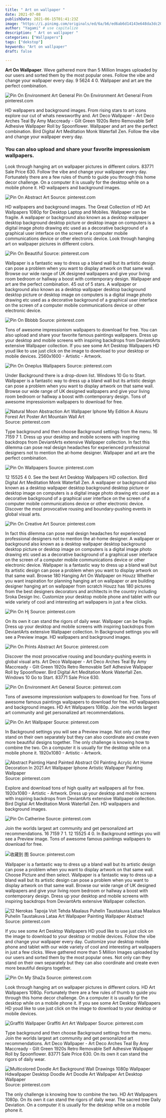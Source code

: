 ```yaml
---
title: " Art on wallpaper "
date: 2021-07-08
publishDate: 2021-06-15T01:41:23Z
image: "https://i.pinimg.com/originals/ed/6a/b6/ed6ab6d14143e648da3dc209bc204ad3.jpg"
author: "Yagami" # use capitalize
description: " Art on wallpaper "
categories: ["Wallpapers"]
tags: ["dekstop"]
keywords: "Art on wallpaper"
draft: false

---
```



**Art On Wallpaper**. Weve gathered more than 5 Million Images uploaded by our users and sorted them by the most popular ones. Follow the vibe and change your wallpaper every day. 9 5624 4 0. Wallpaper and art are the perfect combination.

![Pin On Environment Art General](https://i.pinimg.com/originals/e1/be/b4/e1beb4439e4f69bd4d9487337032b05c.jpg "Pin On Environment Art General")
Pin On Environment Art General From pinterest.com


HD wallpapers and background images. From rising stars to art icons explore our cut of whats newsworthy and. Art Deco Wallpaper - Art Deco Arches Teal By Amy Maccready - Gilt Green 1920s Retro Removable Self Adhesive Wallpaper Roll by Spoonflower. Wallpaper and art are the perfect combination. Bird Digital Art Meditation Monk Waterfall Zen. Follow the vibe and change your wallpaper every day.

### You can also upload and share your favorite impressionism wallpapers.

Look through hanging art on wallpaper pictures in different colors. 83771 Sale Price 630. Follow the vibe and change your wallpaper every day. Fortunately there are a few rules of thumb to guide you through this home decor challenge. On a computer it is usually for the desktop while on a mobile phone it. HD wallpapers and background images.


![Pin On Abstract Art](https://i.pinimg.com/originals/0e/ad/eb/0eadebe7a808c205e802b0f088b35821.jpg "Pin On Abstract Art")
Source: pinterest.com

HD wallpapers and background images. The Great Collection of HD Art Wallpapers 1080p for Desktop Laptop and Mobiles. Wallpaper can be fragile. A wallpaper or background also known as a desktop wallpaper desktop background desktop picture or desktop image on computers is a digital image photo drawing etc used as a decorative background of a graphical user interface on the screen of a computer mobile communications device or other electronic device. Look through hanging art on wallpaper pictures in different colors.

![Pin On Beautiful](https://i.pinimg.com/originals/2b/21/c0/2b21c0334af3e6b43d1686a6880e774d.jpg "Pin On Beautiful")
Source: pinterest.com

Wallpaper is a fantastic way to dress up a bland wall but its artistic design can pose a problem when you want to display artwork on that same wall. Browse our wide range of UK designed wallpapers and give your living room bedroom or hallway a boost with contemporary design. Wallpaper and art are the perfect combination. 45 out of 5 stars. A wallpaper or background also known as a desktop wallpaper desktop background desktop picture or desktop image on computers is a digital image photo drawing etc used as a decorative background of a graphical user interface on the screen of a computer mobile communications device or other electronic device.

![Pin On Bbbbb](https://i.pinimg.com/564x/a0/7b/37/a07b3777b860b210671ac90f1f7b5c2f.jpg "Pin On Bbbbb")
Source: pinterest.com

Tons of awesome impressionism wallpapers to download for free. You can also upload and share your favorite famous paintings wallpapers. Dress up your desktop and mobile screens with inspiring backdrops from DeviantArts extensive Wallpaper collection. If you see some Art Desktop Wallpapers HD youd like to use just click on the image to download to your desktop or mobile devices. 2560x1600 - Artistic - Artwork.

![Pin On Oneplus Wallpapers](https://i.pinimg.com/originals/1c/02/1a/1c021ad91cc708837abf9211a200d42c.jpg "Pin On Oneplus Wallpapers")
Source: pinterest.com

Under Background there is a drop-down list. Windows 10 Go to Start. Wallpaper is a fantastic way to dress up a bland wall but its artistic design can pose a problem when you want to display artwork on that same wall. Browse our wide range of UK designed wallpapers and give your living room bedroom or hallway a boost with contemporary design. Tons of awesome impressionism wallpapers to download for free.

![Natural Moon Abstraction Art Wallpaper Iphone My Edition A Aisuru Forest Art Poster Art Mountain Wall Art](https://i.pinimg.com/originals/c0/df/3e/c0df3e7ce132807d015e688c75a18e6c.jpg "Natural Moon Abstraction Art Wallpaper Iphone My Edition A Aisuru Forest Art Poster Art Mountain Wall Art")
Source: pinterest.com

Type background and then choose Background settings from the menu. 16 7159 7 1. Dress up your desktop and mobile screens with inspiring backdrops from DeviantArts extensive Wallpaper collection. In fact this dilemma can pose real design headaches for experienced professional designers not to mention the at-home designer. Wallpaper and art are the perfect combination.

![Pin On Wallpapers](https://i.pinimg.com/originals/0e/23/69/0e23697d8af014876b958e81b96aa449.jpg "Pin On Wallpapers")
Source: pinterest.com

12 15525 4 0. See the best Art Desktop Wallpapers HD collection. Bird Digital Art Meditation Monk Waterfall Zen. A wallpaper or background also known as a desktop wallpaper desktop background desktop picture or desktop image on computers is a digital image photo drawing etc used as a decorative background of a graphical user interface on the screen of a computer mobile communications device or other electronic device. Discover the most provocative rousing and boundary-pushing events in global visual arts.

![Pin On Creative Art](https://i.pinimg.com/originals/6c/73/41/6c7341f8ceef532c3ecbb7420b6adeb3.jpg "Pin On Creative Art")
Source: pinterest.com

In fact this dilemma can pose real design headaches for experienced professional designers not to mention the at-home designer. A wallpaper or background also known as a desktop wallpaper desktop background desktop picture or desktop image on computers is a digital image photo drawing etc used as a decorative background of a graphical user interface on the screen of a computer mobile communications device or other electronic device. Wallpaper is a fantastic way to dress up a bland wall but its artistic design can pose a problem when you want to display artwork on that same wall. Browse 180 Hanging Art On Wallpaper on Houzz Whether you want inspiration for planning hanging art on wallpaper or are building designer hanging art on wallpaper from scratch Houzz has 180 pictures from the best designers decorators and architects in the country including Sroka Design Inc. Customize your desktop mobile phone and tablet with our wide variety of cool and interesting art wallpapers in just a few clicks.

![Pin On Hj](https://i.pinimg.com/originals/3b/8a/d2/3b8ad2c7b1be2caf24321c852103598a.jpg "Pin On Hj")
Source: pinterest.com

On its own it can stand the rigors of daily wear. Wallpaper can be fragile. Dress up your desktop and mobile screens with inspiring backdrops from DeviantArts extensive Wallpaper collection. In Background settings you will see a Preview image. HD wallpapers and background images.

![Pin On Prints Abstract Art](https://i.pinimg.com/originals/34/90/cf/3490cf59f862ea7e9812eadee4d42759.jpg "Pin On Prints Abstract Art")
Source: pinterest.com

Discover the most provocative rousing and boundary-pushing events in global visual arts. Art Deco Wallpaper - Art Deco Arches Teal By Amy Maccready - Gilt Green 1920s Retro Removable Self Adhesive Wallpaper Roll by Spoonflower. Bird Digital Art Meditation Monk Waterfall Zen. Windows 10 Go to Start. 83771 Sale Price 630.

![Pin On Environment Art General](https://i.pinimg.com/originals/e1/be/b4/e1beb4439e4f69bd4d9487337032b05c.jpg "Pin On Environment Art General")
Source: pinterest.com

Tons of awesome impressionism wallpapers to download for free. Tons of awesome famous paintings wallpapers to download for free. HD wallpapers and background images. HD Art Wallpapers 1080p. Join the worlds largest art community and get personalized art recommendations.

![Pin On Art Wallpaper](https://i.pinimg.com/originals/e6/53/f5/e653f5f2b28067b4d36fb537f2679ee4.jpg "Pin On Art Wallpaper")
Source: pinterest.com

In Background settings you will see a Preview image. Not only can they stand on their own separately but they can also coordinate and create even more beautiful designs together. The only challenge is knowing how to combine the two. On a computer it is usually for the desktop while on a mobile phone it. 1920x1080 - Artistic - Artwork.

![Abstract Painting Hand Painted Abstract Oil Painting Acrylic Art Home Decoration In 2021 Art Wallpaper Iphone Artistic Wallpaper Painting Wallpaper](https://i.pinimg.com/originals/a6/d7/36/a6d736fe94e95704ae92e7967c249905.jpg "Abstract Painting Hand Painted Abstract Oil Painting Acrylic Art Home Decoration In 2021 Art Wallpaper Iphone Artistic Wallpaper Painting Wallpaper")
Source: pinterest.com

Explore and download tons of high quality art wallpapers all for free. 1920x1080 - Artistic - Artwork. Dress up your desktop and mobile screens with inspiring backdrops from DeviantArts extensive Wallpaper collection. Bird Digital Art Meditation Monk Waterfall Zen. HD wallpapers and background images.

![Pin On Catherine](https://i.pinimg.com/originals/0d/98/c9/0d98c999b940b9d0255b06a5b77d2def.jpg "Pin On Catherine")
Source: pinterest.com

Join the worlds largest art community and get personalized art recommendations. 16 7159 7 1. 12 15525 4 0. In Background settings you will see a Preview image. Tons of awesome famous paintings wallpapers to download for free.

![收藏到 图](https://i.pinimg.com/originals/2d/51/66/2d5166b7622092e053b92eaf64b6a3ff.jpg "收藏到 图")
Source: pinterest.com

Wallpaper is a fantastic way to dress up a bland wall but its artistic design can pose a problem when you want to display artwork on that same wall. Choose Picture and then select. Wallpaper is a fantastic way to dress up a bland wall but its artistic design can pose a problem when you want to display artwork on that same wall. Browse our wide range of UK designed wallpapers and give your living room bedroom or hallway a boost with contemporary design. Dress up your desktop and mobile screens with inspiring backdrops from DeviantArts extensive Wallpaper collection.

![12 Nerokas Tapoja Voit Tehda Maalaus Puhelin Taustakuva Lataa Maalaus Puhelin Taustakuva Lataa Art Wallpaper Painting Wallpaper Abstract](https://i.pinimg.com/originals/03/6e/bc/036ebc467f1faa7d6333843804396184.jpg "12 Nerokas Tapoja Voit Tehda Maalaus Puhelin Taustakuva Lataa Maalaus Puhelin Taustakuva Lataa Art Wallpaper Painting Wallpaper Abstract")
Source: pinterest.com

If you see some Art Desktop Wallpapers HD youd like to use just click on the image to download to your desktop or mobile devices. Follow the vibe and change your wallpaper every day. Customize your desktop mobile phone and tablet with our wide variety of cool and interesting art wallpapers in just a few clicks. Weve gathered more than 5 Million Images uploaded by our users and sorted them by the most popular ones. Not only can they stand on their own separately but they can also coordinate and create even more beautiful designs together.

![Pin On My Sha2a](https://i.pinimg.com/originals/db/1c/1a/db1c1ad07b38e8feab26ab31c2961b75.jpg "Pin On My Sha2a")
Source: pinterest.com

Look through hanging art on wallpaper pictures in different colors. HD Art Wallpapers 1080p. Fortunately there are a few rules of thumb to guide you through this home decor challenge. On a computer it is usually for the desktop while on a mobile phone it. If you see some Art Desktop Wallpapers HD youd like to use just click on the image to download to your desktop or mobile devices.

![Graffiti Wallpaper Graffiti Art Art Wallpaper](https://i.pinimg.com/originals/fa/cc/52/facc5292a1ba146e1410ef9983fc3aa7.jpg "Graffiti Wallpaper Graffiti Art Art Wallpaper")
Source: pinterest.com

Type background and then choose Background settings from the menu. Join the worlds largest art community and get personalized art recommendations. Art Deco Wallpaper - Art Deco Arches Teal By Amy Maccready - Gilt Green 1920s Retro Removable Self Adhesive Wallpaper Roll by Spoonflower. 83771 Sale Price 630. On its own it can stand the rigors of daily wear.

![Multicolored Doodle Art Background Wall Drawings 1080p Wallpaper Hdwallpaper Desktop Doodle Art Doodle Art Wallpaper Art Desktop Wallpaper](https://i.pinimg.com/originals/ed/6a/b6/ed6ab6d14143e648da3dc209bc204ad3.jpg "Multicolored Doodle Art Background Wall Drawings 1080p Wallpaper Hdwallpaper Desktop Doodle Art Doodle Art Wallpaper Art Desktop Wallpaper")
Source: pinterest.com

The only challenge is knowing how to combine the two. HD Art Wallpapers 1080p. On its own it can stand the rigors of daily wear. The sacred tree Daily Deviation. On a computer it is usually for the desktop while on a mobile phone it.


